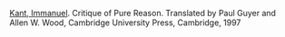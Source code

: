 [Kant, Immanuel](immanuel-kant). Critique of Pure Reason. Translated by Paul Guyer and Allen W. Wood, Cambridge University Press, Cambridge, 1997